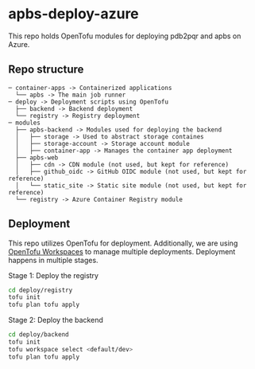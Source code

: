 # apbs-deploy-azure
This repo holds OpenTofu modules for deploying pdb2pqr and apbs on Azure.

## Repo structure
```
─ container-apps -> Containerized applications
  └── apbs -> The main job runner
─ deploy -> Deployment scripts using OpenTofu
  ├── backend -> Backend deployment
  └── registry -> Registry deployment
─ modules
  ├── apbs-backend -> Modules used for deploying the backend
  │   ├── storage -> Used to abstract storage containes
  │   ├── storage-account -> Storage account module
  │   ├── container-app -> Manages the container app deployment
  ├── apbs-web
  │   ├── cdn -> CDN module (not used, but kept for reference)
  │   ├── github_oidc -> GitHub OIDC module (not used, but kept for reference)
  │   └── static_site -> Static site module (not used, but kept for reference)
  └── registry -> Azure Container Registry module
```

## Deployment
This repo utilizes OpenTofu for deployment.
Additionally, we are using [OpenTofu Workspaces](https://opentofu.org/docs/language/state/workspaces/) to manage multiple deployments.
Deployment happens in multiple stages.

Stage 1: Deploy the registry
```sh
cd deploy/registry
tofu init
tofu plan tofu apply
```

Stage 2: Deploy the backend
```sh
cd deploy/backend
tofu init
tofu workspace select <default/dev>
tofu plan tofu apply
```
